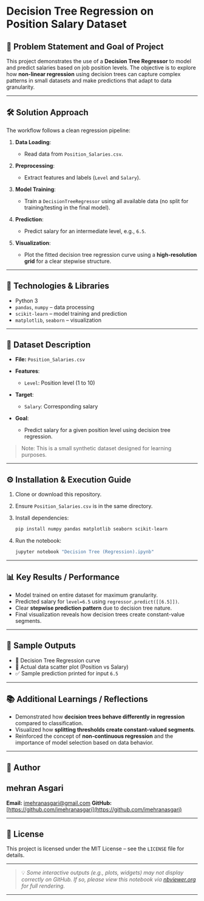 # Decision Tree Regression on Position Salary Dataset

## 🎯 Problem Statement and Goal of Project

This project demonstrates the use of a **Decision Tree Regressor** to model and predict salaries based on job position levels. The objective is to explore how **non-linear regression** using decision trees can capture complex patterns in small datasets and make predictions that adapt to data granularity.

---

## 🛠 Solution Approach

The workflow follows a clean regression pipeline:

1. **Data Loading**:

   * Read data from `Position_Salaries.csv`.
2. **Preprocessing**:

   * Extract features and labels (`Level` and `Salary`).
3. **Model Training**:

   * Train a `DecisionTreeRegressor` using all available data (no split for training/testing in the final model).
4. **Prediction**:

   * Predict salary for an intermediate level, e.g., `6.5`.
5. **Visualization**:

   * Plot the fitted decision tree regression curve using a **high-resolution grid** for a clear stepwise structure.

---

## 🧰 Technologies & Libraries

* Python 3
* `pandas`, `numpy` – data processing
* `scikit-learn` – model training and prediction
* `matplotlib`, `seaborn` – visualization

---

## 📁 Dataset Description

* **File:** `Position_Salaries.csv`
* **Features**:

  * `Level`: Position level (1 to 10)
* **Target**:

  * `Salary`: Corresponding salary
* **Goal**:

  * Predict salary for a given position level using decision tree regression.

> Note: This is a small synthetic dataset designed for learning purposes.

---

## ⚙️ Installation & Execution Guide

1. Clone or download this repository.
2. Ensure `Position_Salaries.csv` is in the same directory.
3. Install dependencies:

   ```bash
   pip install numpy pandas matplotlib seaborn scikit-learn
   ```
4. Run the notebook:

   ```bash
   jupyter notebook "Decision Tree (Regression).ipynb"
   ```

---

## 📊 Key Results / Performance

* Model trained on entire dataset for maximum granularity.
* Predicted salary for `level=6.5` using `regressor.predict([[6.5]])`.
* Clear **stepwise prediction pattern** due to decision tree nature.
* Final visualization reveals how decision trees create constant-value segments.

---

## 📸 Sample Outputs

* 🔵 Decision Tree Regression curve
* 🔴 Actual data scatter plot (Position vs Salary)
* ✅ Sample prediction printed for input `6.5`

---

## 📚 Additional Learnings / Reflections

* Demonstrated how **decision trees behave differently in regression** compared to classification.
* Visualized how **splitting thresholds create constant-valued segments**.
* Reinforced the concept of **non-continuous regression** and the importance of model selection based on data behavior.

---

## 👤 Author

## mehran Asgari

**Email:** [imehranasgari@gmail.com](mailto:imehranasgari@gmail.com)
**GitHub:** [https://github.com/imehranasgari](https://github.com/imehranasgari)

---

## 📄 License

This project is licensed under the MIT License – see the `LICENSE` file for details.

---

> 💡 *Some interactive outputs (e.g., plots, widgets) may not display correctly on GitHub. If so, please view this notebook via [nbviewer.org](https://nbviewer.org) for full rendering.*

---